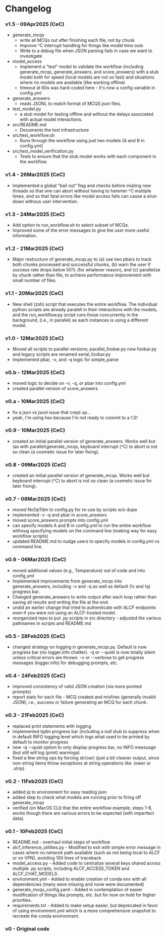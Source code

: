 # Changelog

### v1.5 - 09Apr2025 (CeC)
- generate\_mcqs
    - write all MCQs out after finishing each file, not by chunk
    - Improve ^C interrupt handling for things like model time outs
    - Write to a debug file when JSON parsing fails in case we want to investigate
- model\_access
    - implement a "test" model to validate the workflow (including generate\_mcqs,
      generate\_answers, and score\_answers) with a stub model both for speed
      (local models are not so fast) and situations where no models are available
     (like working offline)
    - timeout at 60s was hard-coded here - it's now a config variable in config.yml
- generate\_answers
    - reads JSONL to match format of MCQS json files.
- test\_model.py
    - a stub model for testing offline and without the delays associated with
      actual model interactions.
- src/README.md
    - Documents the test infrastructure
- src/test\_workflow.sh
    - Runs through the workflow using just two models (A and B in config.yml)
- src/test\_model\_verification.py
    - Tests to ensure that the stub model works with each component in the workflow.

### v1.4 - 26Mar2025 (CeC)
- Implemented a global "bail out" flag and checks before iniating new threads so that
  one can abort without having to hammer ^C multiple times, and so that fatal errors
  like model access fails can cause a shut-down withous user intervention.

### v1.3 - 24Mar2025 (CeC)
- Add option to run\_workflow.sh to select subset of MCQs. 
- Improved some of the error messages to give the user more useful information.

### v1.2 - 21Mar2025 (CeC)
- Major restructure of generate\_mcqs.py to (a) use two pbars to track both
  chunks processed and successful chunks, (b) warn the user if success rate
  drops below 50% (for whatever reason), and (c) parallelize by chunk rather than
  file, to achieve performance improvement with small number of files.

### v1.1 - 20Mar2025 (CeC)
- New shell (zsh) script that executes the entire workflow. The individual
  python scripts are already paralell in their interactions with the models,
  and the run\_workflow.py script runs those concurrently in the background,
  (i.e., in parallel) as each instances is using a different model.

### v1.0 - 12Mar2025 (CeC)
- Moved all scripts to parallel versions; parallel\_foobar.py now foobar.py
  and legacy scripts are renamed serial\_foobar.py
- implemented pbar, -v, and -q logic for simple\_parse

### v0.b - 12Mar2025 (CeC)
- moved logic to decide on -v, -q, or pbar into config.yml
- created parallel version of score\_answers

### v0.a - 10Mar2025 (CeC)
- fix a json vs jsonl issue that crept up...
- yeah, I'm using hex because I'm not ready to commit to a 1.0!

### v0.9 - 10Mar2025 (CeC)
- created an initial parallel version of generate\_answers.  Works well but 
  (as with parallel\generate\_mcqs, keyboard 
  interrupt (^C) to abort is not so clean (a cosmetic issue for later fixing).

### v0.8 - 09Mar2025 (CeC)
- created an initial parallel version of generate\_mcqs.  Works well but keyboard 
  interrupt (^C) to abort is not so clean (a cosmetic issue for later fixing).

### v0.7 - 08Mar2025 (CeC)
- moved NoOpTdm to config.py for re-use by scripts w/o dupe
- implemented -v -q and pbar in score\_answers
- moved score\_answers prompts into config.yml
- can specify models A and B in config.yml to run the entire workflow withoug
  spacifying models on the command line (making way for easy workflow scripts)
- updated README.md to nudge users to specify models in config.yml vs 
  command line.

### v0.6 - 06Mar2025 (CeC)
- moved additional values (e.g., Temperature) out of code and into config.yml
- Implemented improvements from generate\_mcqs into generate\_answers, including
  -v and -q as well as default (!v and !q) progress bar.
- Changed generate\_answers to write output after each loop rather than saving all
  results and writing the file at the end.
- undid an earlier change that tried to authenticate with ALCF endpoints even if
  you were not using an ALCF-hosted model.
- reorganized repo to put .py scripts in src directory - adjusted the various
  pathnames in scripts and README.md

### v0.5 - 28Feb2025 (CeC)
- changed strategy on logging in generate\_mcqs.py.  Default is now progress bar
  (no logger.info chatter). -q or --quiet is now totally silent unless critical 
  errors are thrown.  -v or --verbose to get progress messages (logger.info) for
  debugging prompts, etc.

### v0.4 - 24Feb2025 (CeC)
- improved consistency of valid JSON creation (via more pointed prompts)
- report stats for each file - MCQ created and misfires (generally invalid
  JSON), i.e., success or failure generating an MCQ for each chunk.

### v0.3 - 21Feb2025 (CeC)
- replaced print statements with logging
- implemented tqdm progress bar (including a null stub to suppress when in default
  INFO logging level which logs what used to be printed by default to monitor progress
- new -q --quiet option to only display progress bar, no INFO meessage (but still will
  log (print) warnings)
- fixed a few string ops by forcing str(var) (just a bit cleaner output, since
  non-string items throw exceptions at string operations like .lower or .strip)

### v0.2 - 11Feb2025 (CeC)
- added jq to environment for easy reading json
- added step to check what models are running prior to firing off generate\_mcqs
- verified (on MacOS CLI) that the entire workflow example, steps 1-8, works
  though there are various errors to be expected (with imperfect data).

### v0.1 - 10Feb2025 (CeC)
- README.md - overhaul initial steps of workflow
- alcf\_inference\_utilities.py - Modified to exit with simple error message in cases where
  no network path available (such as not being local to ALCF or on VPN), avoiding
  100 lines of traceback.
- model\_access.py - Added code to centralize several keys shared across multiple .py scripts,
  including ALCF\_ACCESS\_TOKEN and ALCF\_CHAT\_MODELS.
- environment.yml - Added to enable creation of conda env with all dependencies
  (many were missing and none were documented)
- generate\_mcqs\_config.yaml - Added in contemplation of easier modification of things like
  prompts, etc. but for now on hold for higher priorities.
- requirements.txt - Added to make setup easier, but deprecated in favor of using environment.yml
  which is a more comprehensive snapshot to recreate the conda environment.

### v0 - Original code
